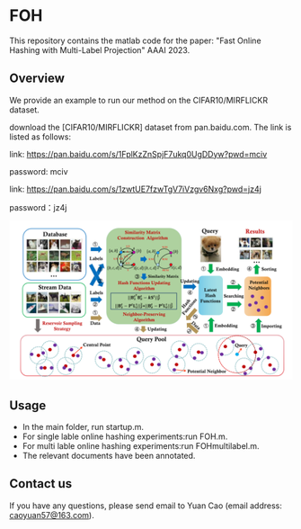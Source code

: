 # FOH
This repository contains the matlab code for the paper: "Fast Online Hashing with Multi-Label Projection" AAAI 2023.

## Overview
We provide an example to run our method on the CIFAR10/MIRFLICKR dataset.

download the [CIFAR10/MIRFLICKR] dataset from pan.baidu.com. The link is listed as follows:

link: https://pan.baidu.com/s/1FplKzZnSpjF7ukq0UgDDyw?pwd=mciv

password: mciv

link: https://pan.baidu.com/s/1zwtUE7fzwTgV7iVzgv6Nxg?pwd=jz4j 

password：jz4j

![图片alt](https://github.com/caoyuan57/FOH/blob/main/framework.png)
## Usage
- In the main folder, run startup.m.  
- For single lable online hashing experiments:run FOH.m.  
- For multi lable online hashing experiments:run FOHmultilabel.m.
- The relevant documents have been annotated.
## Contact us
If you have any questions, please send email to Yuan Cao (email address: caoyuan57@163.com).
